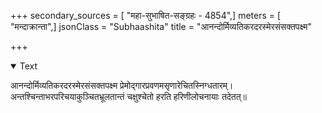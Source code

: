+++
secondary_sources = [ "महा-सुभाषित-सङ्ग्रहः - 4854",]
meters = [ "मन्दाक्रान्ता",]
jsonClass = "Subhaashita"
title = "आनन्दोर्मिव्यतिकरदरस्मेरसंसक्तपक्ष्म"

+++

<details open><summary>Text</summary>

आनन्दोर्मिव्यतिकरदरस्मेरसंसक्तपक्ष्म प्रेमोद्गारप्रवणमसृणारेचितस्निग्धतारम्।  
अन्तश्चिन्ताभरपरिचयाकुञ्चितभ्रूलतान्तं चक्षुश्चेतो हरति हरिणीलोचनायाः तदेतत्॥
</details>
